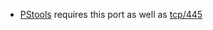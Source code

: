 * [PStools](https://technet.microsoft.com/en-us/sysinternals/bb896649) requires this port as well as [tcp/445](/view/tcp/445)
